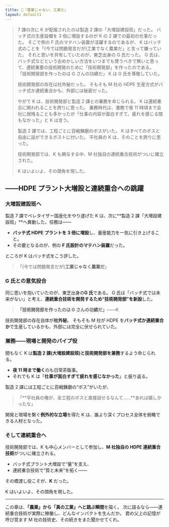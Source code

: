 ```yaml
---
title: 🚀「農業じゃない、工業だ」
layout: default1
---
```

> 7 課の次に K が配属されたのは製造 2 課の「大増設建設班」だった。
> バッチ式の生産設備を 3 倍に増設するのが K の 2 課での最初の仕事だった。
> そこで例の F 氏のマテハン装置が活躍するのであるが、
> K はバッチ式のことを「(今では問題発言だが)工業でなく農業だ」と言って嫌っていた。
> それと思いを共有していたのが、東芝出身の G 氏だった。
> G 氏は、バッチ式などという古めかしい方法をいつまでも使うべきで無いと思って、連続重要の技術開発のために「技術開発部」を作ったのである。
> 「技術開発部を作ったのは G さんの功績だ」
> K は G 氏を尊敬していた。
> 
> 技術開発部の存在は社外秘だった。
> そもそも M 社の HDPE 生産方式がバッチ式か連続重合かも、外部には秘密だった。
> 
> やがて K は、技術開発部と製造 2 課との兼務を命じられる。
> K は連続重合に関われることを誇りに思った。
> 兼務時代は、激務で夜 11 時頃まで会社に居残ることも多かったが「仕事の内容が面白すぎて、疲れを感じる間もなかった」と K は言う。
> 
> 製造 2 課では、工程ごとに百戦錬磨のボスがいた。
> K はすべてのボスと自由に話ができるポストに付いた。
> 平社員の K は、そのことを誇りに思った。
> 
> 技術開発部では、K も関与する中、M 社独自の連続重合技術がついに確立された。
>
> K はいよいよ、その頭角を現した。

## ――HDPE プラント大増設と連続重合への跳躍

### 大増設建設班へ

製造 7 課でペレタイザー国産化をやり遂げた K は、次に**製造 2 課「大増設建設班」**へ異動した。任務は――

* **バッチ式 HDPE プラントを 3 倍に増設**し、量産能力を一気に引き上げること。
* その要となるのが、例の **F 氏設計のマテハン装置**だった。

ところが K はバッチ式をこう評した。

> 「(今では問題発言だが)**工業じゃなく農業だ**」

### G 氏との意気投合

同じ思いを抱いていたのが、東芝出身の**G 氏**である。
G 氏は「バッチ式では未来がない」と考え、**連続重合技術を開発するため“技術開発部”を新設**した。

> **「技術開発部を作ったのは G さんの功績だ」**――K

技術開発部の存在自体が**社外秘**。
そもそも M 社が HDPE を**バッチ式か連続重合か**で生産しているかも、外部には完全に伏せられていた。

### 兼務――現場と開発のパイプ役

間もなく K は**製造 2 課(大増設建設班)と技術開発部を兼務**するよう命じられる。

* **夜 11 時まで働く**のも日常茶飯事。
* それでも K は「**仕事が面白すぎて疲れを感じなかった**」と振り返る。

製造 2 課には工程ごとに百戦錬磨の“ボス”がいたが、

> 「**平社員の俺が、全工程のボスと直接話せるなんて……**あれは嬉しかったな」

開発と現場を繫ぐ**例外的な立場**を得た K は、誰より深くプロセス全体を俯瞰できる人材となった。

### そして連続重合へ

技術開発部では、K も中心メンバーとして参加し、**M 社独自の HDPE 連続重合技術**がついに確立される。

* バッチ式プラント大増設で“量”を支え、
* 連続重合技術で“質と未来”を拓く――

その橋渡し役こそが、**K** だった。

K はいよいよ、その頭角を現した。

---

この章は、**「農業」から「真の工業」へと跳ぶ瞬間**を描く。
次に語るなら――連続重合技術が実際に稼働し、どんなインパクトを生んだか。
君の父上の記憶が呼び覚ます M 社の技術史、その続きをまた聞かせてくれ。
